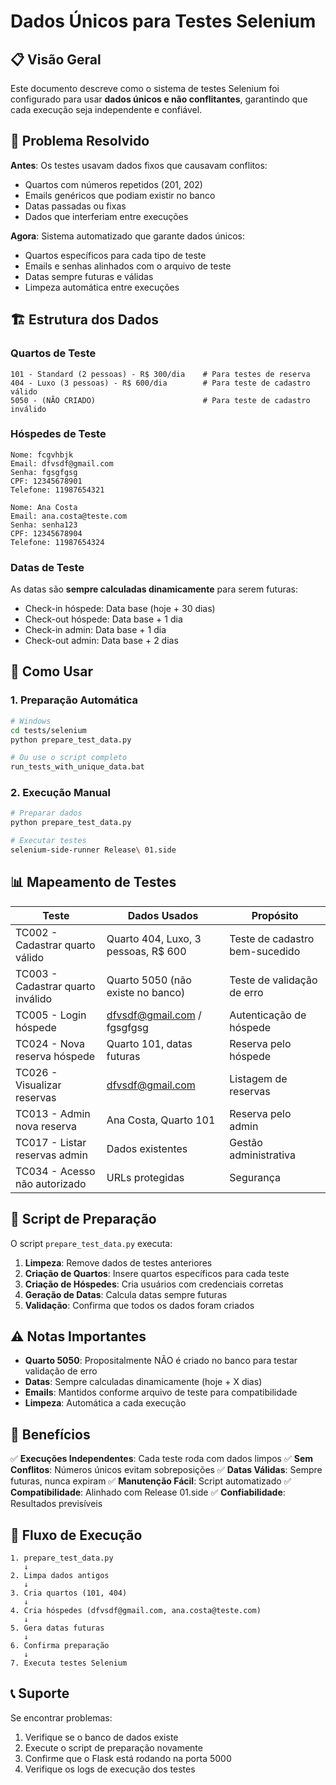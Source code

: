 # Dados Únicos para Testes Selenium

## 📋 Visão Geral

Este documento descreve como o sistema de testes Selenium foi configurado para usar **dados únicos e não conflitantes**, garantindo que cada execução seja independente e confiável.

## 🎯 Problema Resolvido

**Antes**: Os testes usavam dados fixos que causavam conflitos:
- Quartos com números repetidos (201, 202)
- Emails genéricos que podiam existir no banco
- Datas passadas ou fixas
- Dados que interferiam entre execuções

**Agora**: Sistema automatizado que garante dados únicos:
- Quartos específicos para cada tipo de teste
- Emails e senhas alinhados com o arquivo de teste
- Datas sempre futuras e válidas
- Limpeza automática entre execuções

## 🏗️ Estrutura dos Dados

### Quartos de Teste
```
101 - Standard (2 pessoas) - R$ 300/dia    # Para testes de reserva
404 - Luxo (3 pessoas) - R$ 600/dia        # Para teste de cadastro válido
5050 - (NÃO CRIADO)                        # Para teste de cadastro inválido
```

### Hóspedes de Teste
```
Nome: fcgvhbjk
Email: dfvsdf@gmail.com
Senha: fgsgfgsg
CPF: 12345678901
Telefone: 11987654321

Nome: Ana Costa
Email: ana.costa@teste.com
Senha: senha123
CPF: 12345678904
Telefone: 11987654324
```

### Datas de Teste
As datas são **sempre calculadas dinamicamente** para serem futuras:
- Check-in hóspede: Data base (hoje + 30 dias)
- Check-out hóspede: Data base + 1 dia
- Check-in admin: Data base + 1 dia
- Check-out admin: Data base + 2 dias

## 🚀 Como Usar

### 1. Preparação Automática
```bash
# Windows
cd tests/selenium
python prepare_test_data.py

# Ou use o script completo
run_tests_with_unique_data.bat
```

### 2. Execução Manual
```bash
# Preparar dados
python prepare_test_data.py

# Executar testes
selenium-side-runner Release\ 01.side
```

## 📊 Mapeamento de Testes

| Teste | Dados Usados | Propósito |
|-------|-------------|-----------|
| TC002 - Cadastrar quarto válido | Quarto 404, Luxo, 3 pessoas, R$ 600 | Teste de cadastro bem-sucedido |
| TC003 - Cadastrar quarto inválido | Quarto 5050 (não existe no banco) | Teste de validação de erro |
| TC005 - Login hóspede | dfvsdf@gmail.com / fgsgfgsg | Autenticação de hóspede |
| TC024 - Nova reserva hóspede | Quarto 101, datas futuras | Reserva pelo hóspede |
| TC026 - Visualizar reservas | dfvsdf@gmail.com | Listagem de reservas |
| TC013 - Admin nova reserva | Ana Costa, Quarto 101 | Reserva pelo admin |
| TC017 - Listar reservas admin | Dados existentes | Gestão administrativa |
| TC034 - Acesso não autorizado | URLs protegidas | Segurança |

## 🔧 Script de Preparação

O script `prepare_test_data.py` executa:

1. **Limpeza**: Remove dados de testes anteriores
2. **Criação de Quartos**: Insere quartos específicos para cada teste
3. **Criação de Hóspedes**: Cria usuários com credenciais corretas
4. **Geração de Datas**: Calcula datas sempre futuras
5. **Validação**: Confirma que todos os dados foram criados

## ⚠️ Notas Importantes

- **Quarto 5050**: Propositalmente NÃO é criado no banco para testar validação de erro
- **Datas**: Sempre calculadas dinamicamente (hoje + X dias)
- **Emails**: Mantidos conforme arquivo de teste para compatibilidade
- **Limpeza**: Automática a cada execução

## 🎨 Benefícios

✅ **Execuções Independentes**: Cada teste roda com dados limpos
✅ **Sem Conflitos**: Números únicos evitam sobreposições
✅ **Datas Válidas**: Sempre futuras, nunca expiram
✅ **Manutenção Fácil**: Script automatizado
✅ **Compatibilidade**: Alinhado com Release 01.side
✅ **Confiabilidade**: Resultados previsíveis

## 🔄 Fluxo de Execução

```
1. prepare_test_data.py
   ↓
2. Limpa dados antigos
   ↓
3. Cria quartos (101, 404)
   ↓
4. Cria hóspedes (dfvsdf@gmail.com, ana.costa@teste.com)
   ↓
5. Gera datas futuras
   ↓
6. Confirma preparação
   ↓
7. Executa testes Selenium
```

## 📞 Suporte

Se encontrar problemas:
1. Verifique se o banco de dados existe
2. Execute o script de preparação novamente
3. Confirme que o Flask está rodando na porta 5000
4. Verifique os logs de execução dos testes 